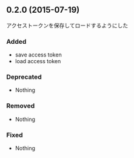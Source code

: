 ## 0.2.0 (2015-07-19)

アクセストークンを保存してロードするようにした

### Added

- save access token
- load access token

### Deprecated

- Nothing

### Removed

- Nothing

### Fixed

- Nothing
